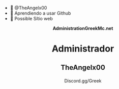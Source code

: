 - 👋 @TheAngelx00
- 🙂 Aprendiendo a usar Github
- 💬 Possible Sítio web

<!---
TheAngelx00/TheAngelx00 is a ✨ special ✨ repository because its `README.md` (this file) appears on your GitHub profile.
You can click the Preview link to take a look at your changes.
--->
<html>
<head><b><p align=center>AdministrationGreekMc.net</p></b>
</head>
<body><h1><p align=center>Administrador</p></h1>
      <h2><p align=center>TheAngelx00</p></h2>
      <p align=center><a>Discord.gg/Greek<submit></a></p>
</body>
</html>
